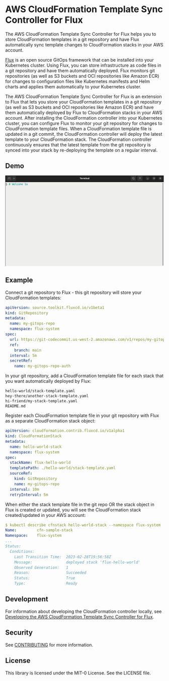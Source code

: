 # AWS CloudFormation Template Sync Controller for Flux

The AWS CloudFormation Template Sync Controller for Flux helps you to store CloudFormation templates in a git repository
and have Flux automatically sync template changes to CloudFormation stacks in your AWS account.

[Flux](https://fluxcd.io/) is an open source GitOps framework that can be installed into your Kubernetes cluster.
Using Flux, you can store infrastructure as code files in a git repository and have them automatically deployed.
Flux monitors git repositories (as well as S3 buckets and OCI repositories like Amazon ECR) for changes to configuration
files like Kubernetes manifests and Helm charts and applies them automatically to your Kubernetes cluster.

The AWS CloudFormation Template Sync Controller for Flux is an extension to Flux that lets you store your CloudFormation
templates in a git repository (as well as S3 buckets and OCI repositories like Amazon ECR) and have them automatically
deployed by Flux to CloudFormation stacks in your AWS account.  After installing the CloudFormation controller into your
Kubernetes cluster, you can configure Flux to monitor your git repository for changes to CloudFormation template files.
When a CloudFormation template file is updated in a git commit, the CloudFormation controller will deploy the latest
template to your CloudFormation stack.  The CloudFormation controller continuously ensures that the latest template from
the git repository is synced into your stack by re-deploying the template on a regular interval.

## Demo

![Demo](/docs/demo.gif 'Demo')

## Example

Connect a git repository to Flux - this git repository will store your CloudFormation templates:

```yaml
apiVersion: source.toolkit.fluxcd.io/v1beta1
kind: GitRepository
metadata:
  name: my-gitops-repo
  namespace: flux-system
spec:
  url: https://git-codecommit.us-west-2.amazonaws.com/v1/repos/my-gitops-repo
  ref:
    branch: main
  interval: 5m
  secretRef:
    name: my-gitops-repo-auth
```

In your git repository, add a CloudFormation template file for each stack that you want automatically deployed by Flux:

```
hello-world/stack-template.yaml
hey-there/another-stack-template.yaml
hi-friend/my-stack-template.yaml
README.md
```

Register each CloudFormation template file in your git repository with Flux as a separate CloudFormation stack object:

```yaml
apiVersion: cloudformation.contrib.fluxcd.io/v1alpha1
kind: CloudFormationStack
metadata:
  name: hello-world-stack
  namespace: flux-system
spec:
  stackName: flux-hello-world
  templatePath: ./hello-world/stack-template.yaml
  sourceRef:
    kind: GitRepository
    name: my-gitops-repo
  interval: 10m
  retryInterval: 5m
```

When either the stack template file in the git repo OR the stack object in Flux is created or updated, you will see the CloudFormation stack created/updated in your AWS account:

```yaml
$ kubectl describe cfnstack hello-world-stack --namespace flux-system
Name:         cfn-sample-stack
Namespace:    flux-system
...
Status:
  Conditions:
    Last Transition Time:  2023-02-28T19:56:58Z
    Message:               deployed stack 'flux-hello-world'
    Observed Generation:   1
    Reason:                Succeeded
    Status:                True
    Type:                  Ready
```

## Development

For information about developing the CloudFormation controller locally, see [Developing the AWS CloudFormation Template Sync Controller for Flux](./docs/developing.md).

## Security

See [CONTRIBUTING](CONTRIBUTING.md#security-issue-notifications) for more information.

## License

This library is licensed under the MIT-0 License. See the LICENSE file.

